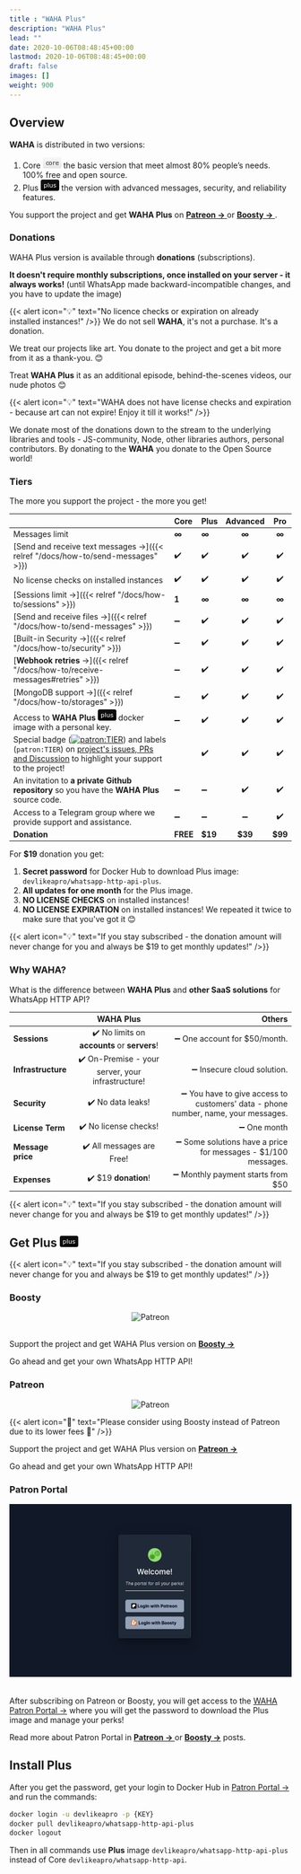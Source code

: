 ```yaml
---
title : "WAHA Plus"
description: "WAHA Plus"
lead: ""
date: 2020-10-06T08:48:45+00:00
lastmod: 2020-10-06T08:48:45+00:00
draft: false
images: []
weight: 900
---
```


## Overview

**WAHA** is distributed in two versions:

1. Core ![](/images/versions/core.png) the basic version that meet almost 80% people’s needs. 100% free and open source.
2. Plus ![](/images/versions/plus.png) the version with advanced messages, security, and reliability features.

 You support the project and get **WAHA Plus** on
 <a href="https://patreon.com/wa_http_api" target="_blank">
   <b>
     Patreon ->
   </b>
 </a>
 or
 <a href="https://boosty.to/wa-http-api" target="_blank">
     <b>
         Boosty ->
     </b>
 </a>
.

### Donations

WAHA Plus version is available through **donations** (subscriptions).

**It doesn't require monthly subscriptions, once installed on your server - it always works!**
(until WhatsApp made backward-incompatible changes, and you have to update the image)

{{< alert icon="💡" text="No licence checks or expiration on already installed instances!" />}}
We do not sell **WAHA**, it's not a purchase. It's a donation.

We treat our projects like art. You donate to the project and get a bit more from it as a thank-you. 😊

Treat **WAHA Plus** it as an additional episode, behind-the-scenes videos, our nude photos 😊

{{< alert icon="💡" text="WAHA does not have license checks and expiration - because art can not expire! Enjoy it till it works!" />}}

We donate most of the donations down to the stream to the underlying libraries and tools - JS-community, Node, other libraries authors, personal contributors.
By donating to the **WAHA** you donate to the Open Source world!

### Tiers

The more you support the project - the more you get!

|                                                                                                                                                                                                                                                                                                              | Core     | Plus    | Advanced |   Pro   |
|--------------------------------------------------------------------------------------------------------------------------------------------------------------------------------------------------------------------------------------------------------------------------------------------------------------|:---------|---------|:--------:|:-------:|
| Messages limit                                                                                                                                                                                                                                                                                               | **∞**    | **∞**   |  **∞**   |  **∞**  |
| [Send and receive text messages ->]({{< relref "/docs/how-to/send-messages" >}})                                                                                                                                                                                                                             | ✔️       | ✔️      |    ✔️    |   ✔️    |
| No license checks on installed instances                                                                                                                                                                                                                                                                     | ✔️       | ✔️      |    ✔️    |   ✔️    |
| [Sessions limit ->]({{< relref "/docs/how-to/sessions" >}})                                                                                                                                                                                                                                                  | **1**    | **∞**   |  **∞**   |  **∞**  |
| [Send and receive files ->]({{< relref "/docs/how-to/send-messages" >}})                                                                                                                                                                                                                                     | ➖️       | ✔️      |    ✔️    |   ✔️    |
| [Built-in Security ->]({{< relref "/docs/how-to/security" >}})                                                                                                                                                                                                                                               | ➖️       | ✔️      |    ✔️    |   ✔️    |
| [**Webhook retries** →]({{< relref "/docs/how-to/receive-messages#retries" >}})                                                                                                                                                                                                                              | ➖️       | ✔️      |    ✔️    |   ✔️    |
| [MongoDB support ->]({{< relref "/docs/how-to/storages" >}})                                                                                                                                                                                                                                                 | ➖️       | ✔️      |    ✔️    |   ✔️    |
| Access to **WAHA Plus** ![](/images/versions/plus.png) docker image with a personal key.                                                                                                                                                                                                                     | ➖️       | ✔️      |    ✔️    |   ✔️    |
| Special badge ([![patron:TIER](https://img.shields.io/badge/patron-TIER-188a42)](https://waha.devlike.pro/docs/how-to/plus-version/#tiers)) and labels (`patron:TIER`) on [project's issues, PRs and Discussion](https://github.com/devlikeapro/whatsapp-http-api) to highlight your support to the project! |          | ✔️      |    ✔️    |   ✔️    |
| An invitation to **a private Github repository** so you have the **WAHA Plus** source code.                                                                                                                                                                                                                  | ➖️       | ➖️      |    ✔️    |   ✔️️   |
| Access to a Telegram group where we provide support and assistance.                                                                                                                                                                                                                                          | ➖️       | ➖️      |    ➖     |   ✔️    |
| **Donation**                                                                                                                                                                                                                                                                                                 | **FREE** | **$19** | **$39**  | **$99** |

For **$19** donation you get:
1. **Secret password** for Docker Hub to download Plus image: `devlikeapro/whatsapp-http-api-plus`.
2. **All updates for one month** for the Plus image.
3. **NO LICENSE CHECKS** on installed instances!
4. **NO LICENSE EXPIRATION** on installed instances! We repeated it twice to make sure that you've got it 😊

{{< alert icon="💡" text="If you stay subscribed - the donation amount will never change for you and always be $19 to get monthly updates!" />}}


### Why WAHA?

What is the difference between **WAHA Plus** and **other SaaS solutions** for WhatsApp HTTP API?

|                    |                     WAHA Plus                     |                                                                            Others |
|--------------------|:-------------------------------------------------:|----------------------------------------------------------------------------------:|
| **Sessions**       |   ✔️ No limits on **accounts** or **servers**!    |                                                      ➖ One account for $50/month. |
| **Infrastructure** | ✔️ On-Premise - your server, your infrastructure! |                                                        ➖ Insecure cloud solution. |
| **Security**       |                 ✔️ No data leaks!                 | ➖ You have to give access to customers' data - phone number, name, your messages. |
| **License Term**               |               ✔️ No license checks!               |                                                                       ➖ One month |
| **Message price**  |             ✔️ All messages are Free!             |                     ➖ Some solutions have a price for messages - $1/100 messages. |
| **Expenses**       |               ✔️ $19 **donation**!                |                                                 ➖ Monthly payment starts from $50 |

{{< alert icon="💡" text="If you stay subscribed - the donation amount will never change for you and always be $19 to get monthly updates!" />}}

## Get Plus ![](/images/versions/plus.png)

{{< alert icon="💡" text="If you stay subscribed - the donation amount will never change for you and always be $19 to get monthly updates!" />}}

### Boosty
<p align="center">
  <img src="boosty.svg" alt="Patreon" style='width: 40%'/>
  <br/>
  <br/>
</p>

Support the project and get WAHA Plus version on
<a href="https://boosty.to/wa-http-api" target="_blank">
<b>
Boosty ->
</b>
</a>

Go ahead and get your own WhatsApp HTTP API!


### Patreon

<p align="center">
  <img src="patreon.png" alt="Patreon" style='width: 40%'/>
</p>

{{< alert icon="🙏" text="Please consider using Boosty instead of Patreon due to its lower fees 🙏" />}}

Support the project and get WAHA Plus version on
<a href="https://patreon.com/wa_http_api" target="_blank">
  <b>
    Patreon ->
  </b>
</a>

Go ahead and get your own WhatsApp HTTP API!



### Patron Portal
<p align="center">
  <img src="patron-portal.png" alt="Patron Portal" />
  <br/>
  <br/>
</p>

After subscribing on Patreon or Boosty, you will get access to the [WAHA Patron Portal ->](https://portal.devlike.pro/)
where you will get the password to download the Plus image and manage your perks!

Read more about Patron Portal in
**<a href="https://www.patreon.com/posts/waha-patron-97637416" target="_blank">Patreon -> </a>**
or
**<a href="https://boosty.to/wa-http-api/posts/1011" target="_blank">Boosty -></a>**
posts.

## Install Plus
After you get the password, get your login to Docker Hub in [Patron Portal ->](https://portal.devlike.pro/)
and run the commands:
```bash
docker login -u devlikeapro -p {KEY}
docker pull devlikeapro/whatsapp-http-api-plus
docker logout
```
Then in all commands use **Plus** image `devlikeapro/whatsapp-http-api-plus` instead of Core `devlikeapro/whatsapp-http-api`.

